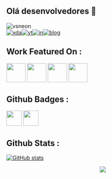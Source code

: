 ## Olá desenvolvedores 👋

<!--

## Me chamo Alisson, no momento estou cursando Análise e Desenvolvimento de Sistemas.

## Pretendo me tornar um desenvolvedor Front-end.

## *Desenvolvedor em ascenção*

## Sejam muito bem vindos ao meu perfil 👋

-->

![vsneon](https://github.com/acervenky/acervenky/blob/master/assets/vsneon1.gif)\
[![xda](https://github.com/acervenky/acervenky/blob/master/assets/xda1.gif)](https://forum.xda-developers.com/member.php?u=4561985)[![yt](https://github.com/acervenky/acervenky/blob/master/assets/yt.gif)](https://www.youtube.com/acervenky)[![in](https://github.com/acervenky/acervenky/blob/master/assets/in.gif)](https://www.linkedin.com/in/venkateshsurve/)[![blog](https://github.com/acervenky/acervenky/blob/master/assets/blog1.gif)](https://www.keytechvk.com/)

## Work Featured On :
<a href="https://www.xda-developers.com/customize-aod-color-miui-11-trinity-substratum-theme/"><img src="https://raw.githubusercontent.com/acervenky/acervenky/master/assets/xda%20(2).png" width="50" height="50"></a> <a href="https://beebom.com/download-motorola-razr-retro-app-live-wallpapers-here/"><img src="https://raw.githubusercontent.com/acervenky/acervenky/master/assets/bb.png" width="50" height="50"></a> <a href="https://www.bgr.in/news/oneplus-6-mod-turns-the-earpiece-into-second-stereo-speaker-657336/" target="_blank"><img src="https://raw.githubusercontent.com/acervenky/acervenky/master/assets/bgr.png" width="50" height="50"></a> <a href="https://www.firstpost.com/tech/news-analysis/oneplus-6-mod-may-convert-the-earpiece-speaker-into-an-external-stereo-speaker-4714621.html" target="_blank"><img src="https://raw.githubusercontent.com/acervenky/acervenky/master/assets/fp.png" width="50" height="50"></a> 

## Github Badges :
<a href="https://docs.github.com/en/developers" target="_blank"><img src="https://raw.githubusercontent.com/acervenky/acervenky/master/assets/devbadge.gif" width="40" height="40"></a>  <a href="https://archiveprogram.github.com/" target="_blank"><img src="https://raw.githubusercontent.com/acervenky/acervenky/master/assets/acbadge.gif" width="40" height="40"></a> 


## Github Stats :
[![GitHub stats](https://github-readme-stats.vercel.app/api?username=acervenky&show_icons=true)](https://github.com/anuraghazra/github-readme-stats)

<p href="https://github.com/arturssmirnovs/github-profile-views-counter" align="center"><img src="https://gpvc.arturio.dev/acervenky"></p>
